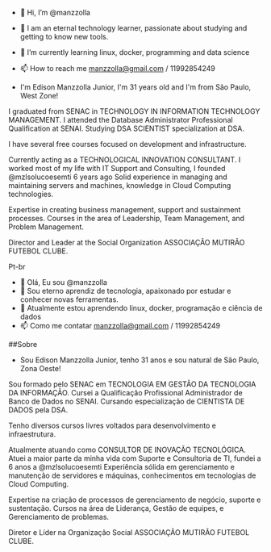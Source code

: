 - 👋 Hi, I’m @manzzolla
- 👀 I am an eternal technology learner, passionate about studying and getting to know new tools.
- 🌱 I’m currently learning linux, docker, programming and data science
- 📫 How to reach me manzzolla@gmail.com / 11992854249

- I'm Edison Manzzolla Junior, I'm 31 years old and I'm from São Paulo, West Zone!

I graduated from SENAC in TECHNOLOGY IN INFORMATION TECHNOLOGY MANAGEMENT.
I attended the Database Administrator Professional Qualification at SENAI.
Studying DSA SCIENTIST specialization at DSA.

I have several free courses focused on development and infrastructure.

Currently acting as a TECHNOLOGICAL INNOVATION CONSULTANT.
I worked most of my life with IT Support and Consulting, I founded @mzlsolucoesemti 6 years ago
Solid experience in managing and maintaining servers and machines, knowledge in Cloud Computing technologies.

Expertise in creating business management, support and sustainment processes.
Courses in the area of Leadership, Team Management, and Problem Management.

Director and Leader at the Social Organization ASSOCIAÇÃO MUTIRÃO FUTEBOL CLUBE.

Pt-br

- 👋 Olá, Eu sou @manzzolla
- 👀 Sou eterno aprendiz de tecnologia, apaixonado por estudar e conhecer novas ferramentas.
- 🌱 Atualmente estou aprendendo linux, docker, programação e ciência de dados
- 📫 Como me contatar manzzolla@gmail.com / 11992854249

##Sobre
- Sou Edison Manzzolla Junior, tenho 31 anos e sou natural de São Paulo, Zona Oeste!

Sou formado pelo SENAC em TECNOLOGIA EM GESTÃO DA TECNOLOGIA DA INFORMAÇÃO.
Cursei a Qualificação Profissional Administrador de Banco de Dados no SENAI.
Cursando especialização de CIENTISTA DE DADOS pela DSA.

Tenho diversos cursos livres voltados para desenvolvimento e infraestrutura.

Atualmente atuando como CONSULTOR DE INOVAÇÃO TECNOLÓGICA.
Atuei a maior parte da minha vida com Suporte e Consultoria de TI, fundei a 6 anos a @mzlsolucoesemti
Experiência sólida em gerenciamento e manutenção de servidores e máquinas, conhecimentos em tecnologias de Cloud Computing.

Expertise na criação de processos de gerenciamento de negócio, suporte e sustentação.
Cursos na área de Liderança, Gestão de equipes, e Gerenciamento de problemas.

Diretor e Líder na Organização Social ASSOCIAÇÃO MUTIRÃO FUTEBOL CLUBE. 

<!---
manzzolla/manzzolla is a ✨ special ✨ repository because its `README.md` (this file) appears on your GitHub profile.
You can click the Preview link to take a look at your changes.
--->
